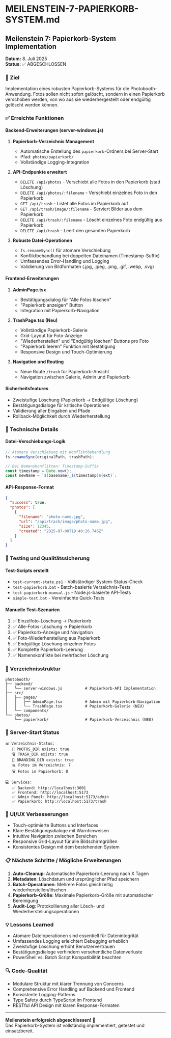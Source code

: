 # MEILENSTEIN-7-PAPIERKORB-SYSTEM.md

## Meilenstein 7: Papierkorb-System Implementation

**Datum:** 8. Juli 2025  
**Status:** ✅ ABGESCHLOSSEN

### 🎯 Ziel

Implementation eines robusten Papierkorb-Systems für die Photobooth-Anwendung. Fotos sollen nicht sofort gelöscht, sondern in einen Papierkorb verschoben werden, von wo aus sie wiederhergestellt oder endgültig gelöscht werden können.

### ✅ Erreichte Funktionen

#### Backend-Erweiterungen (server-windows.js)

1. **Papierkorb-Verzeichnis Management**
   - Automatische Erstellung des `papierkorb`-Ordners bei Server-Start
   - Pfad: `photos/papierkorb/`
   - Vollständige Logging-Integration

2. **API-Endpunkte erweitert**
   - `DELETE /api/photos` - Verschiebt alle Fotos in den Papierkorb (statt Löschung)
   - `DELETE /api/photos/:filename` - Verschiebt einzelnes Foto in den Papierkorb
   - `GET /api/trash` - Listet alle Fotos im Papierkorb auf
   - `GET /api/trash/image/:filename` - Serviert Bilder aus dem Papierkorb
   - `DELETE /api/trash/:filename` - Löscht einzelnes Foto endgültig aus Papierkorb
   - `DELETE /api/trash` - Leert den gesamten Papierkorb

3. **Robuste Datei-Operationen**
   - `fs.renameSync()` für atomare Verschiebung
   - Konfliktbehandlung bei doppelten Dateinamen (Timestamp-Suffix)
   - Umfassendes Error-Handling und Logging
   - Validierung von Bildformaten (.jpg, .jpeg, .png, .gif, .webp, .svg)

#### Frontend-Erweiterungen

1. **AdminPage.tsx**
   - Bestätigungsdialog für "Alle Fotos löschen"
   - "Papierkorb anzeigen" Button
   - Integration mit Papierkorb-Navigation

2. **TrashPage.tsx (Neu)**
   - Vollständige Papierkorb-Galerie
   - Grid-Layout für Foto-Anzeige
   - "Wiederherstellen" und "Endgültig löschen" Buttons pro Foto
   - "Papierkorb leeren" Funktion mit Bestätigung
   - Responsive Design und Touch-Optimierung

3. **Navigation und Routing**
   - Neue Route `/trash` für Papierkorb-Ansicht
   - Navigation zwischen Galerie, Admin und Papierkorb

#### Sicherheitsfeatures

- Zweistufige Löschung (Papierkorb → Endgültige Löschung)
- Bestätigungsdialoge für kritische Operationen
- Validierung aller Eingaben und Pfade
- Rollback-Möglichkeit durch Wiederherstellung

### 🔧 Technische Details

#### Datei-Verschiebungs-Logik

```javascript
// Atomare Verschiebung mit Konfliktbehandlung
fs.renameSync(originalPath, trashPath);

// Bei Namenskonflikten: Timestamp-Suffix
const timestamp = Date.now();
const newName = `${basename}_${timestamp}${ext}`;
```

#### API-Response-Format

```json
{
  "success": true,
  "photos": [
    {
      "filename": "photo-name.jpg",
      "url": "/api/trash/image/photo-name.jpg",
      "size": 12345,
      "created": "2025-07-08T19:40:26.746Z"
    }
  ]
}
```

### 🧪 Testing und Qualitätssicherung

#### Test-Scripts erstellt

- `test-current-state.ps1` - Vollständiger System-Status-Check
- `test-papierkorb.bat` - Batch-basierte Verzeichnis-Tests
- `test-papierkorb-manual.js` - Node.js-basierte API-Tests
- `simple-test.bat` - Vereinfachte Quick-Tests

#### Manuelle Test-Szenarien

1. ✅ Einzelfoto-Löschung → Papierkorb
2. ✅ Alle-Fotos-Löschung → Papierkorb
3. ✅ Papierkorb-Anzeige und Navigation
4. ✅ Foto-Wiederherstellung aus Papierkorb
5. ✅ Endgültige Löschung einzelner Fotos
6. ✅ Komplette Papierkorb-Leerung
7. ✅ Namenskonflikte bei mehrfacher Löschung

### 📁 Verzeichnisstruktur

```text
photobooth/
├── backend/
│   └── server-windows.js          # Papierkorb-API Implementation
├── src/
│   ├── pages/
│   │   ├── AdminPage.tsx          # Admin mit Papierkorb-Navigation
│   │   └── TrashPage.tsx          # Papierkorb-Galerie (NEU)
│   └── components/
└── photos/
    └── papierkorb/                # Papierkorb-Verzeichnis (NEU)
```

### 🚀 Server-Start Status

```text
📊 Verzeichnis-Status:
   📁 PHOTOS_DIR exists: true
   🗑️ TRASH_DIR exists: true
   🎨 BRANDING_DIR exists: true
   📊 Fotos im Verzeichnis: 7
   🗑️ Fotos im Papierkorb: 0

💻 Services:
   ✅ Backend: http://localhost:3001
   ✅ Frontend: http://localhost:5173
   ✅ Admin Panel: http://localhost:5173/admin
   ✅ Papierkorb: http://localhost:5173/trash
```

### 🎨 UI/UX Verbesserungen

- Touch-optimierte Buttons und Interfaces
- Klare Bestätigungsdialoge mit Warnhinweisen
- Intuitive Navigation zwischen Bereichen
- Responsive Grid-Layout für alle Bildschirmgrößen
- Konsistentes Design mit dem bestehenden System

### 📋 Nächste Schritte / Mögliche Erweiterungen

1. **Auto-Cleanup**: Automatische Papierkorb-Leerung nach X Tagen
2. **Metadaten**: Löschdatum und ursprünglicher Pfad speichern
3. **Batch-Operationen**: Mehrere Fotos gleichzeitig wiederherstellen/löschen
4. **Papierkorb-Größe**: Maximale Papierkorb-Größe mit automatischer Bereinigung
5. **Audit-Log**: Protokollierung aller Lösch- und Wiederherstellungsoperationen

### 💡 Lessons Learned

- Atomare Dateioperationen sind essentiell für Datenintegrität
- Umfassendes Logging erleichtert Debugging erheblich
- Zweistufige Löschung erhöht Benutzervertrauen
- Bestätigungsdialoge verhindern versehentliche Datenverluste
- PowerShell vs. Batch Script Kompatibilität beachten

### 🔍 Code-Qualität

- Modulare Struktur mit klarer Trennung von Concerns
- Comprehensive Error Handling auf Backend und Frontend
- Konsistente Logging-Patterns
- Type Safety durch TypeScript im Frontend
- RESTful API Design mit klaren Response-Formaten

---

**Meilenstein erfolgreich abgeschlossen! 🎉**  
Das Papierkorb-System ist vollständig implementiert, getestet und einsatzbereit.
